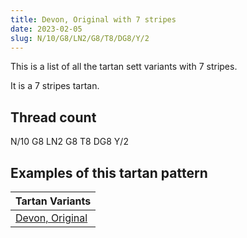 ```yaml
---
title: Devon, Original with 7 stripes
date: 2023-02-05
slug: N/10/G8/LN2/G8/T8/DG8/Y/2
---
```

This is a list of all the tartan sett variants with 7 stripes.

It is a 7 stripes tartan.


## Thread count
N/10 G8 LN2 G8 T8 DG8 Y/2

## Examples of this tartan pattern

| Tartan Variants |
|---------------|
| [Devon, Original](/variants/n/10/g8/ln2/g8/t8/dg8/y/2-dg003000-g008000-lne0e0e0-n808080-t703000-yf0c000)||
